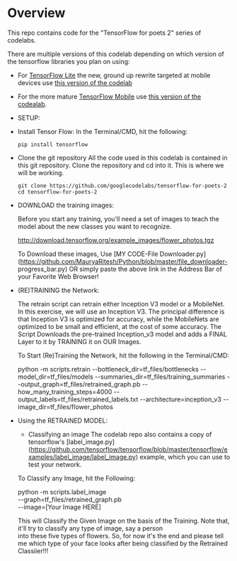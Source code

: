 # Overview

This repo contains code for the "TensorFlow for poets 2" series of codelabs.

There are multiple versions of this codelab depending on which version 
of the tensorflow libraries you plan on using:

* For [TensorFlow Lite](https://www.tensorflow.org/mobile/tflite/) the new, ground up rewrite targeted at mobile devices
  use [this version of the codelab](https://codelabs.developers.google.com/codelabs/tensorflow-for-poets-2-tflite) 
* For the more mature [TensorFlow Mobile](https://www.tensorflow.org/mobile/mobile_intro) use 
  [this version of the codealab](https://codelabs.developers.google.com/codelabs/tensorflow-for-poets-2).

* SETUP:

 * Install Tensor Flow:
    In the Terminal/CMD, hit the following:
    
       pip install tensorflow
      
 * Clone the git repository
    All the code used in this codelab is contained in this git repository. Clone the repository and cd into it. This is where we will be
    working.
      
       git clone https://github.com/googlecodelabs/tensorflow-for-poets-2
       cd tensorflow-for-poets-2
      
* DOWNLOAD the training images:

  Before you start any training, you'll need a set of images to teach the model about the new classes you want to recognize. 
  
    http://download.tensorflow.org/example_images/flower_photos.tgz
    
   To Download these images, Use [MY CODE-File Downloader.py](https://github.com/MauryaRitesh/Python/blob/master/file_downloader-
   progress_bar.py) OR simply paste the above link in the Address Bar of your Favorite Web Browser!
    

* (RE)TRAINING the Network:

  The retrain script can retrain either Inception V3 model or a MobileNet. In this exercise, we will use an Inception V3. The principal
  difference is that Inception V3 is optimized for accuracy, while the MobileNets are optimized to be small and efficient, at the cost 
  of some accuracy.
    The Script Downloads the pre-trained Inception_v3 model and adds a FINAL Layer to it by TRAINING it on OUR Images.
    
   To Start (Re)Training the Network, hit the following in the Terminal/CMD:
   
    python -m scripts.retrain
    --bottleneck_dir=tf_files/bottlenecks
    --model_dir=tf_files/models
    --summaries_dir=tf_files/training_summaries
    --output_graph=tf_files/retrained_graph.pb
    --how_many_training_steps=4000
    --output_labels=tf_files/retrained_labels.txt
    --architecture=inception_v3
    --image_dir=tf_files/flower_photos
    
* Using the RETRAINED MODEL:
  
  * Classifying an image
     The codelab repo also contains a copy of tensorflow's [label_image.py]       
     (https://github.com/tensorflow/tensorflow/blob/master/tensorflow/examples/label_image/label_image.py) example, which you can use to 
     test your network.
    
   To Classify any Image, hit the Following:
   
    python -m scripts.label_image \
    --graph=tf_files/retrained_graph.pb  \
    --image=[Your Image HERE]
    
   This will Classify the Given Image on the basis of the Training. Note that, it'll try to classify any type of image, say a person     
   into these five types of flowers. So, for now it's the end and please tell me which type of your face looks after being classified by 
   the Retrained Classiier!!!
